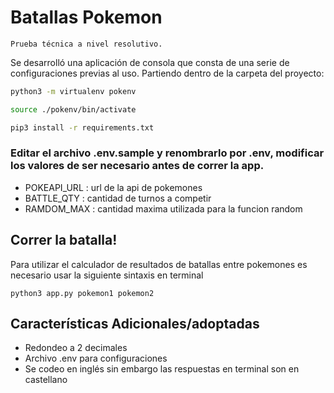 # Batallas Pokemon


```
Prueba técnica a nivel resolutivo.
```  

Se desarrolló una aplicación de consola que consta de una serie de configuraciones previas al uso.
Partiendo dentro de la carpeta del proyecto:

```bash
python3 -m virtualenv pokenv

source ./pokenv/bin/activate

pip3 install -r requirements.txt
```  

### Editar el archivo .env.sample y renombrarlo por .env, modificar los valores de ser necesario antes de correr la app.

*   POKEAPI_URL : url de la api de pokemones
*   BATTLE_QTY : cantidad de turnos a competir
*   RAMDOM_MAX : cantidad maxima utilizada para la funcion random

## Correr la batalla!

Para utilizar el calculador de resultados de batallas entre pokemones es necesario usar la siguiente sintaxis en terminal
```
python3 app.py pokemon1 pokemon2
```  

## Características Adicionales/adoptadas

*   Redondeo a 2 decimales
*   Archivo .env para configuraciones
*   Se codeo en inglés sin embargo las respuestas en terminal son en castellano